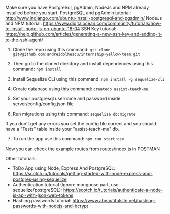
Make sure you have PostgreSql, pgAdmin, NodeJs and NPM already installed before you start.
PostgreSQL and pgAdmin tutorial: 
http://www.indjango.com/ubuntu-install-postgresql-and-pgadmin/
NodeJs and NPM tutorial:
https://www.digitalocean.com/community/tutorials/how-to-install-node-js-on-ubuntu-16-04
SSH Key tutorial:
https://help.github.com/articles/generating-a-new-ssh-key-and-adding-it-to-the-ssh-agent/


1. Clone the repo using this command:
`git clone git@github.com:andreidolhescu/internship-yellow-team.git`

2. Then go to the cloned directory and install dependences using this command:
`npm install`

3. Install Sequelize CLI using this command:
`npm install -g sequelize-cli`

4. Create database using this command:
`createdb assist-teach-me`

5. Set your postgresql username and password inside server/config/config.json file

6. Run migrations using this command: 
`sequelize db:migrate`

If you don't get any errors you set the config file correct and you should have a "Tests" table inside your "assist-teach-me" db.

7. To run the app use this command:
`npm run start:dev`

Now you can check the example routes from routes/index.js in POSTMAN

Other tutorials: 
- ToDo App using Node, Express And PostgreSQL: https://scotch.io/tutorials/getting-started-with-node-express-and-postgres-using-sequelize
- Authentication tutorial (Ignore mongoose part, use sequelize/postgreSQL):
https://scotch.io/tutorials/authenticate-a-node-js-api-with-json-web-tokens
- Hashing passwords tutorial: 
https://www.abeautifulsite.net/hashing-passwords-with-nodejs-and-bcrypt
